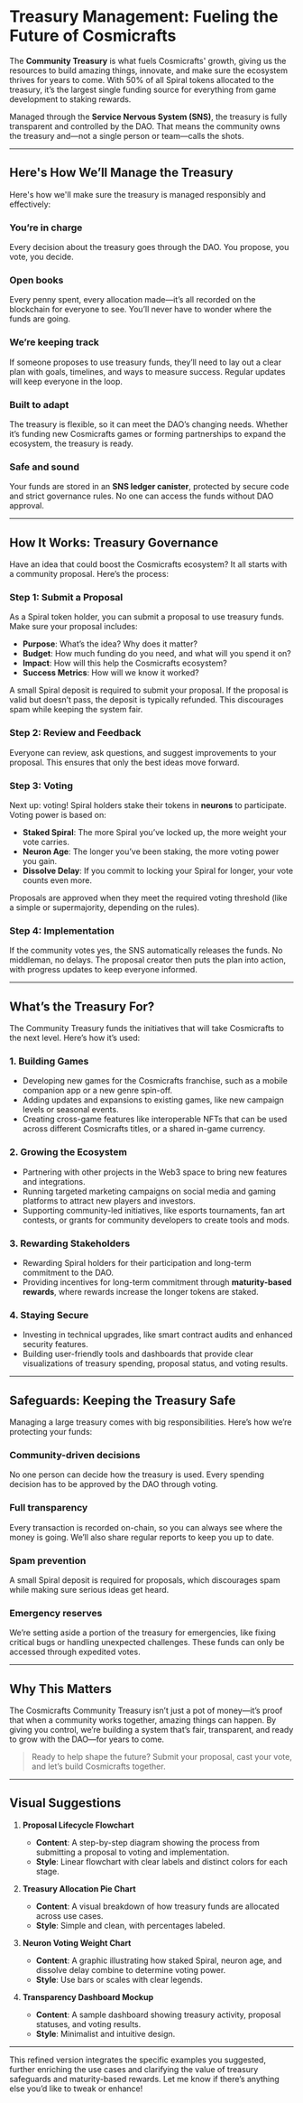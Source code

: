 # Treasury Management: Fueling the Future of Cosmicrafts

The **Community Treasury** is what fuels Cosmicrafts' growth, giving us the resources to build amazing things, innovate, and make sure the ecosystem thrives for years to come. With 50% of all Spiral tokens allocated to the treasury, it’s the largest single funding source for everything from game development to staking rewards.

Managed through the **Service Nervous System (SNS)**, the treasury is fully transparent and controlled by the DAO. That means the community owns the treasury and—not a single person or team—calls the shots.

---

## Here's How We’ll Manage the Treasury

Here's how we'll make sure the treasury is managed responsibly and effectively:

### You’re in charge
Every decision about the treasury goes through the DAO. You propose, you vote, you decide.

### Open books
Every penny spent, every allocation made—it’s all recorded on the blockchain for everyone to see. You’ll never have to wonder where the funds are going.

### We’re keeping track
If someone proposes to use treasury funds, they’ll need to lay out a clear plan with goals, timelines, and ways to measure success. Regular updates will keep everyone in the loop.

### Built to adapt
The treasury is flexible, so it can meet the DAO’s changing needs. Whether it’s funding new Cosmicrafts games or forming partnerships to expand the ecosystem, the treasury is ready.

### Safe and sound
Your funds are stored in an **SNS ledger canister**, protected by secure code and strict governance rules. No one can access the funds without DAO approval.

---

## How It Works: Treasury Governance

Have an idea that could boost the Cosmicrafts ecosystem? It all starts with a community proposal. Here’s the process:

### Step 1: Submit a Proposal
As a Spiral token holder, you can submit a proposal to use treasury funds. Make sure your proposal includes:

- **Purpose**: What’s the idea? Why does it matter?
- **Budget**: How much funding do you need, and what will you spend it on?
- **Impact**: How will this help the Cosmicrafts ecosystem?
- **Success Metrics**: How will we know it worked?

A small Spiral deposit is required to submit your proposal. If the proposal is valid but doesn’t pass, the deposit is typically refunded. This discourages spam while keeping the system fair.

### Step 2: Review and Feedback
Everyone can review, ask questions, and suggest improvements to your proposal. This ensures that only the best ideas move forward.

### Step 3: Voting
Next up: voting! Spiral holders stake their tokens in **neurons** to participate. Voting power is based on:

- **Staked Spiral**: The more Spiral you’ve locked up, the more weight your vote carries.
- **Neuron Age**: The longer you’ve been staking, the more voting power you gain.
- **Dissolve Delay**: If you commit to locking your Spiral for longer, your vote counts even more.

Proposals are approved when they meet the required voting threshold (like a simple or supermajority, depending on the rules).

### Step 4: Implementation
If the community votes yes, the SNS automatically releases the funds. No middleman, no delays. The proposal creator then puts the plan into action, with progress updates to keep everyone informed.

---

## What’s the Treasury For?

The Community Treasury funds the initiatives that will take Cosmicrafts to the next level. Here’s how it’s used:

### 1. Building Games
- Developing new games for the Cosmicrafts franchise, such as a mobile companion app or a new genre spin-off.
- Adding updates and expansions to existing games, like new campaign levels or seasonal events.
- Creating cross-game features like interoperable NFTs that can be used across different Cosmicrafts titles, or a shared in-game currency.

### 2. Growing the Ecosystem
- Partnering with other projects in the Web3 space to bring new features and integrations.
- Running targeted marketing campaigns on social media and gaming platforms to attract new players and investors.
- Supporting community-led initiatives, like esports tournaments, fan art contests, or grants for community developers to create tools and mods.

### 3. Rewarding Stakeholders
- Rewarding Spiral holders for their participation and long-term commitment to the DAO. 
- Providing incentives for long-term commitment through **maturity-based rewards**, where rewards increase the longer tokens are staked.

### 4. Staying Secure
- Investing in technical upgrades, like smart contract audits and enhanced security features.
- Building user-friendly tools and dashboards that provide clear visualizations of treasury spending, proposal status, and voting results.

---

## Safeguards: Keeping the Treasury Safe

Managing a large treasury comes with big responsibilities. Here’s how we’re protecting your funds:

### Community-driven decisions
No one person can decide how the treasury is used. Every spending decision has to be approved by the DAO through voting.

### Full transparency
Every transaction is recorded on-chain, so you can always see where the money is going. We’ll also share regular reports to keep you up to date.

### Spam prevention
A small Spiral deposit is required for proposals, which discourages spam while making sure serious ideas get heard.

### Emergency reserves
We’re setting aside a portion of the treasury for emergencies, like fixing critical bugs or handling unexpected challenges. These funds can only be accessed through expedited votes.

---

## Why This Matters

The Cosmicrafts Community Treasury isn’t just a pot of money—it’s proof that when a community works together, amazing things can happen. By giving you control, we’re building a system that’s fair, transparent, and ready to grow with the DAO—for years to come.

> Ready to help shape the future? Submit your proposal, cast your vote, and let’s build Cosmicrafts together.

---

## Visual Suggestions

1. **Proposal Lifecycle Flowchart**
   - **Content**: A step-by-step diagram showing the process from submitting a proposal to voting and implementation.
   - **Style**: Linear flowchart with clear labels and distinct colors for each stage.

2. **Treasury Allocation Pie Chart**
   - **Content**: A visual breakdown of how treasury funds are allocated across use cases.
   - **Style**: Simple and clean, with percentages labeled.

3. **Neuron Voting Weight Chart**
   - **Content**: A graphic illustrating how staked Spiral, neuron age, and dissolve delay combine to determine voting power.
   - **Style**: Use bars or scales with clear legends.

4. **Transparency Dashboard Mockup**
   - **Content**: A sample dashboard showing treasury activity, proposal statuses, and voting results.
   - **Style**: Minimalist and intuitive design.

---

This refined version integrates the specific examples you suggested, further enriching the use cases and clarifying the value of treasury safeguards and maturity-based rewards. Let me know if there’s anything else you’d like to tweak or enhance!
